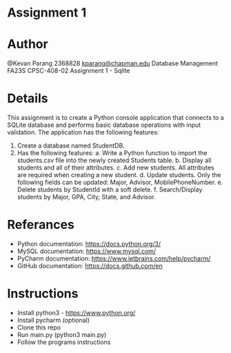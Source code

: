 # Assignment 1


# Author
@Kevan Parang
2368828
kparang@chapman.edu
Database Management FA23S CPSC-408-02
Assignment 1 - Sqlite

# Details 
This assignment is to create a Python console application that connects to a SQLite database and performs basic database operations with input validation. The application has the following features:

1. Create a database named StudentDB. 
2. Has the following features:
   a. Write a Python function to import the students.csv file into the newly created Students table.
   b. Display all students and all of their attributes.
   c. Add new students. All attributes are required when creating a new student.
   d. Update students. Only the following fields can be updated: Major, Advisor, MobilePhoneNumber.
   e. Delete students by StudentId with a soft delete. 
   f. Search/Display students by Major, GPA, City, State, and Advisor. 

# Referances 
- Python documentation: https://docs.python.org/3/
- MySQL documentation: https://www.mysql.com/
- PyCharm documentation: https://www.jetbrains.com/help/pycharm/
- GitHub documentation: https://docs.github.com/en

# Instructions 
- Install python3 - https://www.python.org/
- Install pycharm (optional)
- Clone this repo
- Run main.py (python3 main.py)
- Follow the programs instructions
